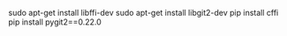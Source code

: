 sudo apt-get install libffi-dev
sudo apt-get install libgit2-dev
pip install cffi
pip install pygit2==0.22.0
